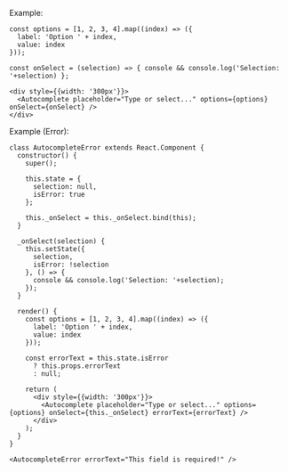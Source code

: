 Example:

    const options = [1, 2, 3, 4].map((index) => ({
      label: 'Option ' + index,
      value: index
    }));

    const onSelect = (selection) => { console && console.log('Selection: '+selection) };

    <div style={{width: '300px'}}>
      <Autocomplete placeholder="Type or select..." options={options} onSelect={onSelect} />
    </div>

Example (Error):

    class AutocompleteError extends React.Component {  
      constructor() {
        super();

        this.state = {
          selection: null,
          isError: true
        };

        this._onSelect = this._onSelect.bind(this);
      }

      _onSelect(selection) {
        this.setState({
          selection,
          isError: !selection
        }, () => {
          console && console.log('Selection: '+selection);
        });
      }

      render() {
        const options = [1, 2, 3, 4].map((index) => ({
          label: 'Option ' + index,
          value: index
        }));

        const errorText = this.state.isError
          ? this.props.errorText
          : null;

        return (
          <div style={{width: '300px'}}>
            <Autocomplete placeholder="Type or select..." options={options} onSelect={this._onSelect} errorText={errorText} />
          </div>
        );
      }
    }

    <AutocompleteError errorText="This field is required!" />
